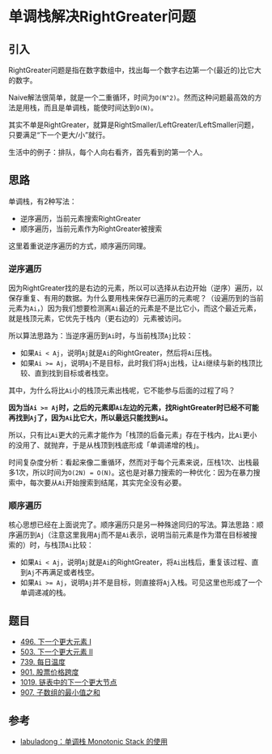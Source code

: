 # 单调栈解决RightGreater问题

## 引入

RightGreater问题是指在数字数组中，找出每一个数字右边第一个(最近的)比它大的数字。

Naive解法很简单，就是一个二重循环，时间为`O(N^2)`。然而这种问题最高效的方法是用栈，而且是单调栈，能使时间达到`O(N)`。

其实不单是RightGreater，就算是RightSmaller/LeftGreater/LeftSmaller问题，只要满足“下一个更大/小”就行。

生活中的例子：排队，每个人向右看齐，首先看到的第一个人。

## 思路

单调栈，有2种写法：

- 逆序遍历，当前元素搜索RightGreater
- 顺序遍历，当前元素作为RightGreater被搜索

这里着重说逆序遍历的方式，顺序遍历同理。

### 逆序遍历

因为RightGreater找的是右边的元素，所以可以选择从右边开始（逆序）遍历，以保存重复、有用的数据。为什么要用栈来保存已遍历的元素呢？（设遍历到的当前元素为`Ai`，）因为我们想要检测离`Ai`最近的元素是不是比它小，而这个最近元素，就是栈顶元素，它优先于栈内（更右边的）元素被访问。

所以算法思路为：当逆序遍历到`Ai`时，与当前栈顶`Aj`比较：

- 如果`Ai < Aj`，说明`Aj`就是`Ai`的RightGreater，然后将`Ai`压栈。
- 如果`Ai >= Aj`，说明`Aj`不是目标，此时我们将`Aj`出栈，让`Ai`继续与新的栈顶比较、直到找到目标或者栈空。

其中，为什么将比`Ai`小的栈顶元素出栈呢，它不能参与后面的过程了吗？

**因为当`Ai >= Aj`时，之后的元素即`Ai`左边的元素，找RightGreater时已经不可能再找到`Aj`了，因为`Ai`比它大，所以最远只能找到`Ai`。**

所以，只有比`Ai`更大的元素才能作为「栈顶的后备元素」存在于栈内，比`Ai`更小的没用了、就抛弃，于是从栈顶到栈底形成「单调递增的栈」。

时间复杂度分析：看起来像二重循环，然而对于每个元素来说，压栈1次、出栈最多1次，所以时间为`O(2N) = O(N)`。这也是对暴力搜索的一种优化：因为在暴力搜索中，每次要从`Ai`开始搜索到结尾，其实完全没有必要。

### 顺序遍历

核心思想已经在上面说完了。顺序遍历只是另一种殊途同归的写法。算法思路：顺序遍历到`Aj`（注意这里我用`Aj`而不是`Ai`表示，说明当前元素是作为潜在目标被搜索的）时，与栈顶`Ai`比较：

- 如果`Ai < Aj`，说明`Aj`就是`Ai`的RightGreater，将`Ai`出栈后，重复该过程、直到`Aj`不再满足或者栈空。
- 如果`Ai >= Aj`，说明`Aj`并不是目标，则直接将`Aj`入栈。可见这里也形成了一个单调递减的栈。

## 题目

- [496. 下一个更大元素 I](https://leetcode-cn.com/problems/next-greater-element-i/)
- [503. 下一个更大元素 II](https://leetcode-cn.com/problems/next-greater-element-ii/)
- [739. 每日温度](https://leetcode-cn.com/problems/daily-temperatures/)
- [901. 股票价格跨度](https://leetcode-cn.com/problems/online-stock-span/)
- [1019. 链表中的下一个更大节点](https://leetcode-cn.com/problems/next-greater-node-in-linked-list/)
- [907. 子数组的最小值之和](https://leetcode-cn.com/problems/sum-of-subarray-minimums/)

## 参考

- [labuladong：单调栈 Monotonic Stack 的使用](https://mp.weixin.qq.com/s?__biz=MzU0MDg5OTYyOQ==&mid=2247483803&idx=1&sn=d8c5fac3a15dcac0833445cb934e1a46&chksm=fb3361d9cc44e8cff919df33cf9f1517ce9ad746452f86dd93f282f4964e93ac1eb3abb10cde&scene=21#wechat_redirect)
